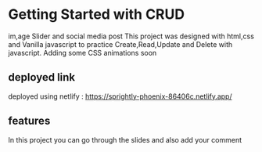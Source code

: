 # Getting Started with CRUD 
im,age Slider and social media post
This project was designed with html,css and Vanilla javascript to practice Create,Read,Update and Delete with javascript.
Adding some CSS animations soon

## deployed link
deployed using netlify :
https://sprightly-phoenix-86406c.netlify.app/

## features
In this project you can go through the slides and also add your comment
